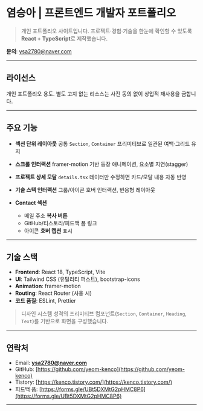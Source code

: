 

# 염승아 | 프론트엔드 개발자 포트폴리오

> 개인 포트폴리오 사이트입니다. 프로젝트·경험·기술을 한눈에 확인할 수 있도록 **React + TypeScript**로 제작했습니다.

**문의**: [ysa2780@naver.com](mailto:ysa2780@naver.com)

---

## 라이선스

개인 포트폴리오 용도. 별도 고지 없는 리소스는 사전 동의 없이 상업적 재사용을 금합니다.

---

## 주요 기능

* **섹션 단위 레이아웃**
  공통 `Section`, `Container` 프리미티브로 일관된 여백·그리드 유지
* **스크롤 인터랙션**
  framer-motion 기반 등장 애니메이션, 요소별 지연(stagger)
* **프로젝트 상세 모달**
  `details.tsx` 데이터만 수정하면 카드/모달 내용 자동 반영
* **기술 스택 인터랙션**
  그룹/아이콘 호버 인터랙션, 반응형 레이아웃
* **Contact 섹션**

  * 메일 주소 **복사 버튼**
  * GitHub/티스토리/피드백 폼 링크
  * 아이콘 **호버 캡션** 표시

---

## 기술 스택

* **Frontend**: React 18, TypeScript, Vite
* **UI**: Tailwind CSS (유틸리티 퍼스트), bootstrap-icons
* **Animation**: framer-motion
* **Routing**: React Router (사용 시)
* **코드 품질**: ESLint, Prettier

> 디자인 시스템 성격의 프리미티브 컴포넌트(`Section`, `Container`, `Heading`, `Text`)를 기반으로 화면을 구성했습니다.

---

## 연락처

* Email: **[ysa2780@naver.com](mailto:ysa2780@naver.com)**
* GitHub: [https://github.com/yeom-kenco](https://github.com/yeom-kenco)
* Tistory: [https://kenco.tistory.com/](https://kenco.tistory.com/)
* 피드백 폼: [https://forms.gle/UBt5DXMtG2pHMC8P6](https://forms.gle/UBt5DXMtG2pHMC8P6)

---

